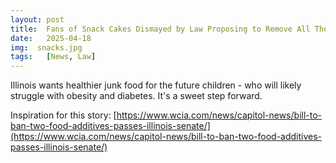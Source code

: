 ```yaml
---
layout: post
title:  Fans of Snack Cakes Dismayed by Law Proposing to Remove All Their Favorite Ingredients
date:   2025-04-18
img:  snacks.jpg
tags:   [News, Law]
---
```


Illinois wants healthier junk food for the future children - who will likely struggle with obesity and diabetes. It's a sweet step forward.

Inspiration for this story: [https://www.wcia.com/news/capitol-news/bill-to-ban-two-food-additives-passes-illinois-senate/](https://www.wcia.com/news/capitol-news/bill-to-ban-two-food-additives-passes-illinois-senate/)
